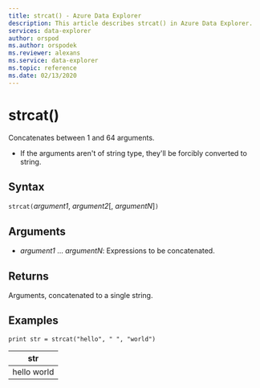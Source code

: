 ```yaml
---
title: strcat() - Azure Data Explorer
description: This article describes strcat() in Azure Data Explorer.
services: data-explorer
author: orspod
ms.author: orspodek
ms.reviewer: alexans
ms.service: data-explorer
ms.topic: reference
ms.date: 02/13/2020
---
```

# strcat()

Concatenates between 1 and 64 arguments.

* If the arguments aren't of string type, they'll be forcibly converted to string.

## Syntax

`strcat(`*argument1*, *argument2*[, *argumentN*]`)`

## Arguments

* *argument1* ... *argumentN*: Expressions to be concatenated.

## Returns

Arguments, concatenated to a single string.

## Examples
  
   ```kusto
print str = strcat("hello", " ", "world")
```

|str|
|---|
|hello world|
